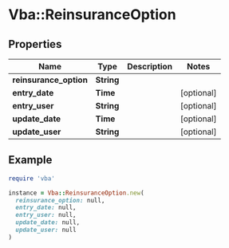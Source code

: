 # Vba::ReinsuranceOption

## Properties

| Name | Type | Description | Notes |
| ---- | ---- | ----------- | ----- |
| **reinsurance_option** | **String** |  |  |
| **entry_date** | **Time** |  | [optional] |
| **entry_user** | **String** |  | [optional] |
| **update_date** | **Time** |  | [optional] |
| **update_user** | **String** |  | [optional] |

## Example

```ruby
require 'vba'

instance = Vba::ReinsuranceOption.new(
  reinsurance_option: null,
  entry_date: null,
  entry_user: null,
  update_date: null,
  update_user: null
)
```

